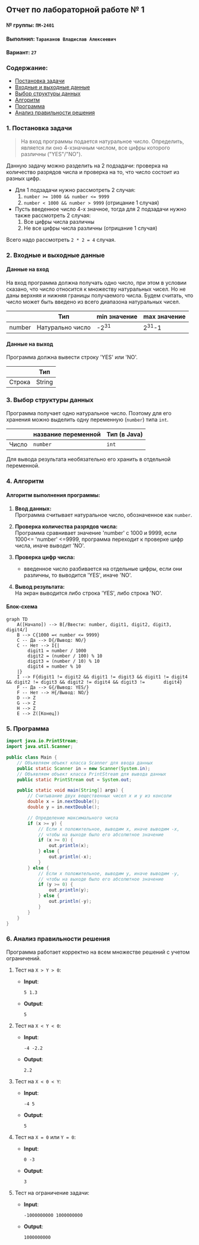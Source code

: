 ## Отчет по лабораторной работе № 1

#### № группы: `ПМ-2401`

#### Выполнил: `Тараканов Владислав Алексеевич`

#### Вариант: `27`

### Cодержание:

- [Постановка задачи](#1-постановка-задачи)
- [Входные и выходные данные](#2-входные-и-выходные-данные)
- [Выбор структуры данных](#3-выбор-структуры-данных)
- [Алгоритм](#4-алгоритм)
- [Программа](#5-программа)
- [Анализ правильности решения](#6-анализ-правильности-решения)

### 1. Постановка задачи

> На вход программы подается натуральное число. Определить, является ли
> оно 4-хзначным числом, все цифры которого различны ("YES"/"NO").

Данную задачу можно разделить на 2 подзадачи: проверка на количество разрядов числа и проверка на то, что число состоит из разных цифр.

- Для 1 подзадачи нужно рассмотреть 2 случая:
    1. `number >= 1000 && number <= 9999`
    2. `number < 1000 && number > 9999` (отрицание 1 случая)
- Пусть введенное число 4-х значное, тогда для 2 подзадачи нужно также рассмотреть 2 случая:
    1. Все цифры числа различны
    2. Не все цифры числа различны (отрицание 1 случая)

Всего надо рассмотреть `2 * 2 = 4` случая.

### 2. Входные и выходные данные

#### Данные на вход

На вход программа должна получать одно число, при этом в условии сказано, что число относится к множеству натуральных чисел. Но не даны верхняя и нижняя границы получаемого числа. Будем считать, что число может быть введено из всего диапазона натуральных чисел.

|        | Тип              | min значение    | max значение     |
|--------|------------------|-----------------|------------------|
| number | Натурально число | -2<sup>31</sup> | 2<sup>31</sup>-1 |

#### Данные на выход

Программа должна вывести строку 'YES' или 'NO'.

|        | Тип    | 
|--------|--------|
| Строка | String | 

### 3. Выбор структуры данных

Программа получает одно натуральное число. Поэтому для его хранения
можно выделить одну переменную (`number`) типа `int`.

|       | название переменной | Тип (в Java) | 
|-------|---------------------|--------------|
| Число | `number`            | `int`        |

Для вывода результата необязательно его хранить в отдельной переменной.

### 4. Алгоритм

#### Алгоритм выполнения программы:

1. **Ввод данных:**  
   Программа считывает натуральное число, обозначенное как `number`.

2. **Проверка количества разрядов числа:**  
   Программа сравнивает значение 'number' c 1000 и 9999, если 1000<= 'number' <=9999, программа переходит к проверке цифр 
   числа, иначе выводит 'NO'.

3. **Проверка цифр числа:**
    - введенное число разбивается на отдельные цифры, если они различны, то выводится 'YES', иначе 'NO'.

4. **Вывод результата:**  
   На экран выводится либо строка 'YES', либо строка 'NO'.

#### Блок-схема

```mermaid
graph TD
    A([Начало]) --> B[/Ввести: number, digit1, digit2, digit3, digit4/]
    B --> C{1000 =< number <= 9999}
    C -- Да --> D{/Вывод: NO/}
    C -- Нет --> I{|
        digit1 = number / 1000
        digit2 = (number / 100) % 10
        digit3 = (number / 10) % 10
        digit4 = number % 10
    |}
    I --> F{digit1 != digit2 && digit1 != digit3 && digit1 != digit4 && digit2 != digit3 && digit2 != digit4 && digit3 !=       digit4}
    F -- Да --> G{/Вывод: YES/}
    F -- Нет --> H{/Вывод: NO/}
    D --> Z
    G --> Z
    H --> Z
    E --> Z([Конец])

```

### 5. Программа

```java
import java.io.PrintStream;
import java.util.Scanner;

public class Main {
    // Объявляем объект класса Scanner для ввода данных
    public static Scanner in = new Scanner(System.in);
    // Объявляем объект класса PrintStream для вывода данных
    public static PrintStream out = System.out;

    public static void main(String[] args) {
        // Считывание двух вещественных чисел x и y из консоли
        double x = in.nextDouble();
        double y = in.nextDouble();

        // Определение максимального числа
        if (x >= y) {
            // Если x положительное, выводим x, иначе выводим -x,
            // чтобы на выходе было его абсолютное значение
            if (x >= 0) {
                out.println(x);
            } else {
                out.println(-x);
            }
        } else {
            // Если x положительное, выводим y, иначе выводим -y,
            // чтобы на выходе было его абсолютное значение
            if (y >= 0) {
                out.println(y);
            } else {
                out.println(-y);
            }
        }
    }
}
```

### 6. Анализ правильности решения

Программа работает корректно на всем множестве решений с учетом ограничений.

1. Тест на `X > Y > 0`:

    - **Input**:
        ```
        5 1.3
        ```

    - **Output**:
        ```
        5
        ```

2. Тест на `X < Y < 0`:

    - **Input**:
        ```
        -4 -2.2
        ```

    - **Output**:
        ```
        2.2
        ```

3. Тест на `X < 0 < Y`:

    - **Input**:
        ```
        -4 5
        ```

    - **Output**:
        ```
        5
        ```

4. Тест на `X = 0` или `Y = 0`:

    - **Input**:
        ```
        0 -3
        ```

    - **Output**:
        ```
        3
        ```

5. Тест на ограничение задачи:

    - **Input**:
        ```
        -1000000000 1000000000
        ```

    - **Output**:
        ```
        1000000000
        ```
